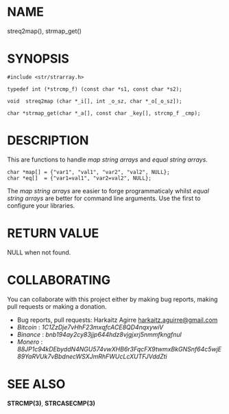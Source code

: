 # NAME

streq2map(), strmap_get()

# SYNOPSIS

    #include <str/strarray.h>
    
    typedef int (*strcmp_f) (const char *s1, const char *s2);
    
    void  streq2map (char *_i[], int _o_sz, char *_o[_o_sz]);
    
    char *strmap_get(char *_a[], const char _key[], strcmp_f _cmp);

# DESCRIPTION

This are functions to handle *map string arrays* and *equal string arrays*.

    char *map[] = {"var1", "val1", "var2", "val2", NULL};
    char *eq[]  = {"var1=val1", "var2=val2", NULL};

The *map string arrays* are easier to forge programmaticaly whilst *equal
string arrays* are better for command line arguments. Use the first to
configure your libraries.

# RETURN VALUE

NULL when not found.

# COLLABORATING

You can collaborate with this project either by making bug reports,
making pull requests or making a donation.

- Bug reports, pull requests: Harkaitz Agirre <harkaitz.aguirre@gmail.com>
- *Bitcoin* : _1C1ZzDje7vHhF23mxqfcACE8QD4nqxywiV_
- *Binance* : _bnb194ay2cy83jjp644hdz8vjgjxrj5nmmfkngfnul_
- *Monero* : _88JP1c94kDEbyddN4NGU574vwXHB6r3FqcFX9twmxBkGNSnf64c5wjE89YaRVUk7vBbdnecWSXJmRhFWUcLcXUTFJVddZti_

# SEE ALSO

**STRCMP(3)**, **STRCASECMP(3)**
